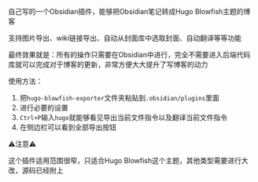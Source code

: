 自己写的一个Obsidian插件，能够把Obsidian笔记转成Hugo Blowfish主题的博客

支持图片导出、wiki链接导出、自动从封面库中选取封面、自动翻译等等功能

最终效果就是：所有的操作只需要在Obsidian中进行，完全不需要进入后端代码库就可以完成对于博客的更新，非常方便大大提升了写博客的动力

使用方法：
1. 把`hugo-blowfish-exporter`文件夹粘贴到`.obsidian/plugins`里面
2. 进行必要的设置
3. `Ctrl+P`输入`hugo`就能够看见导出当前文件指令以及翻译当前文件指令
4. 在侧边栏可以看到全部导出按钮

⚠️注意⚠️

这个插件适用范围很窄，只适合Hugo Blowfish这个主题，其他类型需要进行大改，源码已经附上
